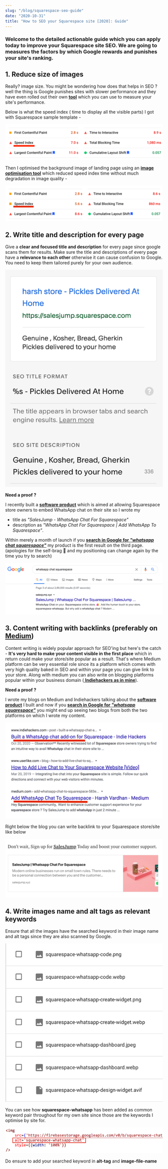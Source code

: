 ```yaml
---
slug: "/blog/squarespace-seo-guide"
date: "2020-10-31"
title: "How to SEO your Squarespace site [2020]: Guide"
---
```


### Welcome to the detailed actionable guide which you can apply today to improve your Squarespace site SEO. We are going to measures the factors by which Google rewards and punishes your site's ranking.

## 1. Reduce size of images
Really? image size. You might be wondering how does that helps in SEO ? well the thing is Google punishes sites with slower performance and they have even rolled out their own <a href="https://developers.google.com/speed/pagespeed/insights" target="_blank"> **tool**</a> which you can use to measure your site's performance.

Below is what the speed index ( time to display all the visible parts) I got with Squarespace sample template - 

![squarespace-seo-speed-index-mobile](../images/squarespace-seo-speed-index-mobile.png)

Then I optimised the background image of landing page using an <a href="https://tinypng.com/" target="_blank"> **image optimisation tool**</a> which reduced speed index time without much degradation in image quality -

![squarespace-seo-speed-index-mobile-image-optimized.png](../images/squarespace-seo-speed-index-mobile-image-optimized.png)

## 2. Write title and description for every page
Give a **clear and focused title and description** for every page since google scans them for results. Make sure the title and descriptions of every page have a **relevance to each other** otherwise it can cause confusion to Google. You need to keep them tailored purely for your own audience.

![squarespace-seo-title-desc.png](../images/squarespace-seo-title-desc.png)

**Need a proof ?**

I recently built a <a href="https://salesjump.xyz/" target="_blank"> **software product**</a> which is aimed at allowing Squarespace store owners to embed WhatsApp chat on their site so I wrote my
- title as *"SalesJump - WhatsApp Chat For Squarespace"* 
- description as *"WhatsApp Chat For Squarespace | Add WhatsApp To Squarespace"*. 

Within merely a month of launch if you <a href="https://www.google.com/search?q=whatsapp+chat+squarespace" target="_blank"> **search in Google for *"whatsapp chat squarespace"***</a> my product is the first result on the third page. (apologies for the self-brag 🙂 and my positioning can change again by the time you try to search)

![squarespace-seo-search-result.png](../images/squarespace-seo-search-result.png)

## 3. Content writing with backlinks (preferably on <a href="http://medium.com/" target="_blank"> Medium</a>)
Content writing is widely popular approach for SEO'ing but here's the catch - **It's very hard to make your content visible in the first place** which in return could make your store/site popular as a result. That's where Medium platform can be very essential role since its a platform which comes with very high quality baked in SEO and within your page you can give link to your store. Along with medium you can also write on blogging platforms popular within your business domain (<a href="https://www.indiehackers.com/" target="_blank"> **Indiehackers as in mine**</a>).

**Need a proof ?**

I wrote my blogs on Medium and Indiehackers talking about the <a href="https://salesjump.xyz/" target="_blank"> **software product**</a> I built and now if you <a href="https://www.google.com/search?q=whatsapp+squarespace" target="_blank"> **search in Google for *"whatsapp squarespace"***</a> you might end up seeing two blogs from both the two platforms on which I wrote my content.

![squarespace-seo-search-result-blog.png](../images/squarespace-seo-search-result-blog.png)

Right below the blog you can write backlink to your Squarespace store/site like below

![squarespace-seo-backlink.png](../images/squarespace-seo-backlink.png)

## 4. Write images name and alt tags as relevant keywords
Ensure that all the images have the searched keyword in their image name and alt tags since they are also scanned by Google.

![squarespace-seo-file-name.png](../images/squarespace-seo-file-name.png)

You can see how **squarespace-whatsapp** has been added as common keyword pair throughout for my own site since those are the keywords I optimise by site for.

![squarespace-seo-alt-tag.png](../images/squarespace-seo-alt-tag.png)

Do ensure to add your searched keyword in **alt-tag** and **image-file-name**

